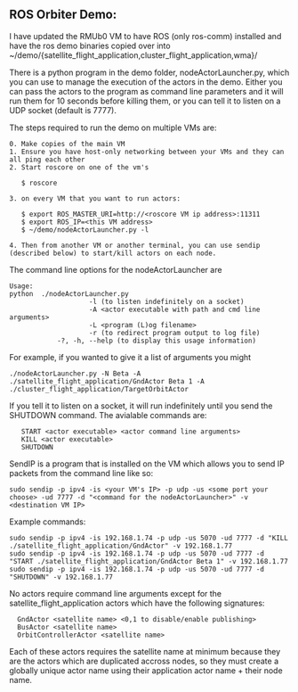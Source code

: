 ROS Orbiter Demo:
-----------------

I have updated the RMUb0 VM to have ROS (only ros-comm) installed and have the ros demo binaries copied over into ~/demo/{satellite_flight_application,cluster_flight_application,wma}/

There is a python program in the demo folder, nodeActorLauncher.py, which you can use to manage the execution of the actors in the demo.  Either you can pass the actors to the program as command line parameters and it will run them for 10 seconds before killing them, or you can tell it to listen on a UDP socket (default is 7777).

The steps required to run the demo on multiple VMs are:

    0. Make copies of the main VM
    1. Ensure you have host-only networking between your VMs and they can all ping each other
    2. Start roscore on one of the vm's

       $ roscore

    3. on every VM that you want to run actors:

       $ export ROS_MASTER_URI=http://<roscore VM ip address>:11311
       $ export ROS_IP=<this VM address>
       $ ~/demo/nodeActorLauncher.py -l

    4. Then from another VM or another terminal, you can use sendip (described below) to start/kill actors on each node.

The command line options for the nodeActorLauncher are

    Usage:
	python  ./nodeActorLauncher.py 
                		-l (to listen indefinitely on a socket)
                		-A <actor executable with path and cmd line arguments>
                		-L <program (L)og filename>
                		-r (to redirect program output to log file)
				-?, -h, --help (to display this usage information)

For example, if you wanted to give it a list of arguments you might

    ./nodeActorLauncher.py -N Beta -A ./satellite_flight_application/GndActor Beta 1 -A ./cluster_flight_application/TargetOrbitActor

If you tell it to listen on a socket, it will run indefinitely until you send the SHUTDOWN command.  The avialable commands are:

       START <actor executable> <actor command line arguments>
       KILL <actor executable>
       SHUTDOWN

SendIP is a program that is installed on the VM which allows you to send IP packets from the command line like so:

	sudo sendip -p ipv4 -is <your VM's IP> -p udp -us <some port your choose> -ud 7777 -d "<command for the nodeActorLauncher>" -v <destination VM IP>

Example commands:

	sudo sendip -p ipv4 -is 192.168.1.74 -p udp -us 5070 -ud 7777 -d "KILL ./satellite_flight_application/GndActor" -v 192.168.1.77
	sudo sendip -p ipv4 -is 192.168.1.74 -p udp -us 5070 -ud 7777 -d "START ./satellite_flight_application/GndActor Beta 1" -v 192.168.1.77
	sudo sendip -p ipv4 -is 192.168.1.74 -p udp -us 5070 -ud 7777 -d "SHUTDOWN" -v 192.168.1.77

No actors require command line arguments except for the satellite_flight_application actors which have the following signatures:

   	  GndActor <satellite name> <0,1 to disable/enable publishing>
	  BusActor <satellite name>
	  OrbitControllerActor <satellite name>

Each of these actors requires the satellite name at minimum because they are the actors which are duplicated accross nodes, so they must create a globally unique actor name using their application actor name + their node name.  